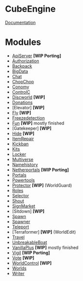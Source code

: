 # CubeEngine

[Documentation](http://cubeengine.org)

# Modules

- [ApiServer](https://github.com/CubeEngine/modules-extra/tree/master/apiserver) **[WIP Porting]**
- [Authorization](https://github.com/CubeEngine/modules-extra/tree/master/authorization)
- [Backpack](https://github.com/CubeEngine/modules-extra/tree/master/backpack)
- [BigData](https://github.com/CubeEngine/modules-extra/tree/master/bigdata)
- [Chat](https://github.com/CubeEngine/modules-extra/tree/master/chat)
- [ChopChop](https://github.com/CubeEngine/modules-extra/tree/master/chopchop)
- [Conomy](https://github.com/CubeEngine/modules-main/tree/master/conomy)
- [ControlC](https://github.com/CubeEngine/modules-extra/tree/master/controlc)
- [Discworld](https://github.com/CubeEngine/modules-extra/tree/master/discworld) **[WIP]**
- [Donations](https://github.com/CubeEngine/modules-extra/tree/master/donations)
- [Elevator] **[WIP]**
- [Fly](https://github.com/CubeEngine/modules-extra/tree/master/fly) **[WIP]**
- [Freezedetection](https://github.com/CubeEngine/modules-extra/tree/master/freezedetection)
- [Fun](https://github.com/CubeEngine/modules-extra/tree/master/fun) **[WIP]** mostly finished
- [Gatekeeper] **[WIP]**
- [Hide](https://github.com/CubeEngine/modules-extra/tree/master/hide) **[WIP]**
- [ItemRepair](https://github.com/CubeEngine/modules-extra/tree/master/itemrepair)
- [Kickban](https://github.com/CubeEngine/modules-main/tree/master/kickban)
- [Kits](https://github.com/CubeEngine/modules-extra/tree/master/kits)
- [Locker](https://github.com/CubeEngine/modules-main/tree/master/locker)
- [Multiverse](https://github.com/CubeEngine/modules-main/tree/master/multiverse)
- [Namehistory](https://github.com/CubeEngine/modules-extra/tree/master/namehistory)
- [Netherportals](https://github.com/CubeEngine/modules-main/tree/master/netherportals) **[WIP Porting]**
- [Portals](https://github.com/CubeEngine/modules-main/tree/master/portals)
- [Powertools](https://github.com/CubeEngine/modules-extra/tree/master/powertools)
- [Protector](https://github.com/CubeEngine/modules-main/tree/master/protector) **[WIP]** (WorldGuard)
- [Roles](https://github.com/CubeEngine/modules-main/tree/master/roles)
- [Selector](https://github.com/CubeEngine/modules-extra/tree/master/selector)
- [Shout](https://github.com/CubeEngine/modules-extra/tree/master/shout)
- [SignMarket](https://github.com/CubeEngine/modules-extra/tree/master/signmarket)
- [Sitdown] **[WIP]**
- [Spawn](https://github.com/CubeEngine/modules-extra/tree/master/spawn)
- [Spawner](https://github.com/CubeEngine/modules-extra/tree/master/spawner)
- [Teleport](https://github.com/CubeEngine/modules-main/tree/master/teleport)
- [Terraformer] **[WIP]** (WorldEdit)
- [Travel](https://github.com/CubeEngine/modules-main/tree/master/travel)
- [UnbreakableBoat](https://github.com/CubeEngine/modules-extra/tree/master/unbreakableboat)
- [VanillaPlus](https://github.com/CubeEngine/modules-main/tree/master/vanillaplus) **[WIP]** mostly finished
- [Vigil](https://github.com/CubeEngine/modules-extra/tree/master/vigil) **[WIP Porting]**
- [Vote](https://github.com/CubeEngine/modules-extra/tree/master/vote) **[WIP]**
- [WorldControl](https://github.com/CubeEngine/modules-main/tree/master/worldcontrol) **[WIP]**
- [Worlds](https://github.com/CubeEngine/modules-main/tree/master/worlds)
- [Writer](https://github.com/CubeEngine/modules-extra/tree/master/writer)

